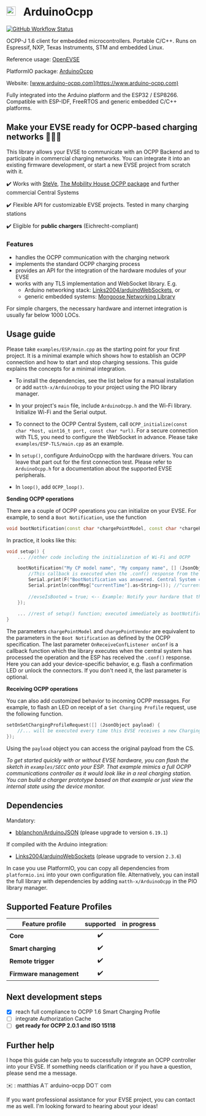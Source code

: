 # <img src="https://user-images.githubusercontent.com/63792403/133922028-fefc8abb-fde9-460b-826f-09a458502d17.png" alt="Icon" height="24"> &nbsp; ArduinoOcpp

[![GitHub Workflow Status](https://img.shields.io/github/workflow/status/matth-x/ArduinoOcpp/PlatformIO%20CI?logo=github)](https://github.com/matth-x/ArduinoOcpp/actions)

OCPP-J 1.6 client for embedded microcontrollers. Portable C/C++. Runs on Espressif, NXP, Texas Instruments, STM and embedded Linux.

Reference usage: [OpenEVSE](https://github.com/OpenEVSE/ESP32_WiFi_V4.x/blob/master/src/ocpp.cpp)

PlatformIO package: [ArduinoOcpp](https://platformio.org/lib/show/11975/ArduinoOcpp)

Website: [www.arduino-ocpp.com](https://www.arduino-ocpp.com)

Fully integrated into the Arduino platform and the ESP32 / ESP8266. Compatible with ESP-IDF, FreeRTOS and generic embedded C/C++ platforms.

## Make your EVSE ready for OCPP-based charging networks :car::electric_plug::battery:

This library allows your EVSE to communicate with an OCPP Backend and to participate in commercial charging networks. You can integrate it into an existing firmware development, or start a new EVSE project from scratch with it.

:heavy_check_mark: Works with [SteVe](https://github.com/RWTH-i5-IDSG/steve), [The Mobility House OCPP package](https://github.com/mobilityhouse/ocpp) and further commercial Central Systems

:heavy_check_mark: Flexible API for customizable EVSE projects. Tested in many charging stations

:heavy_check_mark: Eligible for **public chargers** (Eichrecht-compliant)

### Features

- handles the OCPP communication with the charging network
- implements the standard OCPP charging process
- provides an API for the integration of the hardware modules of your EVSE
- works with any TLS implementation and WebSocket library. E.g.
   - Arduino networking stack: [Links2004/arduinoWebSockets](https://github.com/Links2004/arduinoWebSockets), or
   - generic embedded systems: [Mongoose Networking Library](https://github.com/cesanta/mongoose)

For simple chargers, the necessary hardware and internet integration is usually far below 1000 LOCs.

## Usage guide

Please take `examples/ESP/main.cpp` as the starting point for your first project. It is a minimal example which shows how to establish an OCPP connection and how to start and stop charging sessions. This guide explains the concepts for a minimal integration.

- To install the dependencies, see the list below for a manual installation or add `matth-x/ArduinoOcpp` to your project using the PIO library manager.

- In your project's `main` file, include `ArduinoOcpp.h` and the Wi-Fi library. Initialize Wi-Fi and the Serial output.

- To connect to the OCPP Central System, call `OCPP_initialize(const char *host, uint16_t port, const char *url)`. For a secure connection with TLS, you need to configure the WebSocket in advance. Please take `examples/ESP-TLS/main.cpp` as an example.

- In `setup()`, configure ArduinoOcpp with the hardware drivers. You can leave that part out for the first connection test. Please refer to `ArduinoOcpp.h` for a documentation about the supported EVSE peripherals.

- In `loop()`, add `OCPP_loop()`.

**Sending OCPP operations**

There are a couple of OCPP operations you can initialize on your EVSE. For example, to send a `Boot Notification`, use the function 
```cpp
void bootNotification(const char *chargePointModel, const char *chargePointVendor, OnReceiveConfListener onConf = nullptr, ...)`
```

In practice, it looks like this:

```cpp
void setup() {
    ... //other code including the initialization of Wi-Fi and OCPP

    bootNotification("My CP model name", "My company name", [] (JsonObject confMsg) {
        //This callback is executed when the .conf() response from the central system arrives
        Serial.print(F("BootNotification was answered. Central System clock: "));
        Serial.println(confMsg["currentTime"].as<String>()); //"currentTime" is a field of the central system response
        
        //evseIsBooted = true; <-- Example: Notify your hardare that the BootNotification.conf() has arrived
    });
    
    ... //rest of setup() function; executed immediately as bootNotification() is non-blocking
}
```

The parameters `chargePointModel` and `chargePointVendor` are equivalent to the parameters in the `Boot Notification` as defined by the OCPP specification. The last parameter `OnReceiveConfListener onConf` is a callback function which the library executes when the central system has processed the operation and the ESP has received the `.conf()` response. Here you can add your device-specific behavior, e.g. flash a confirmation LED or unlock the connectors. If you don't need it, the last parameter is optional.

**Receiving OCPP operations**

You can also add customized behavior to incoming OCPP messages. For example, to flash an LED on receipt of a `Set Charging Profile` request, use the following function.

```cpp
setOnSetChargingProfileRequest([] (JsonObject payload) {
    //... will be executed every time this EVSE receives a new Charging Profile
});
```

Using the `payload` object you can access the original payload from the CS.

*To get started quickly with or without EVSE hardware, you can flash the sketch in `examples/SECC` onto your ESP. That example mimics a full OCPP communications controller as it would look like in a real charging station. You can build a charger prototype based on that example or just view the internal state using the device monitor.*

## Dependencies

Mandatory:

- [bblanchon/ArduinoJSON](https://github.com/bblanchon/ArduinoJson) (please upgrade to version `6.19.1`)

If compiled with the Arduino integration:

- [Links2004/arduinoWebSockets](https://github.com/Links2004/arduinoWebSockets) (please upgrade to version `2.3.6`)

In case you use PlatformIO, you can copy all dependencies from `platformio.ini` into your own configuration file. Alternatively, you can install the full library with dependencies by adding `matth-x/ArduinoOcpp` in the PIO library manager.

## Supported Feature Profiles

| Feature profile | supported | in progress |
| -------------- | :---------: | :-----------: |
| **Core** | :heavy_check_mark: |
| **Smart charging** | :heavy_check_mark: |
| **Remote trigger** | :heavy_check_mark: |
| **Firmware management** | :heavy_check_mark: |

## Next development steps

- [x] reach full compliance to OCPP 1.6 Smart Charging Profile
- [ ] integrate Authorization Cache
- [ ] **get ready for OCPP 2.0.1 and ISO 15118**

## Further help

I hope this guide can help you to successfully integrate an OCPP controller into your EVSE. If something needs clarification or if you have a question, please send me a message.

:envelope: : matthias A⊤ arduino-ocpp DО⊤ com

If you want professional assistance for your EVSE project, you can contact me as well. I'm looking forward to hearing about your ideas!
